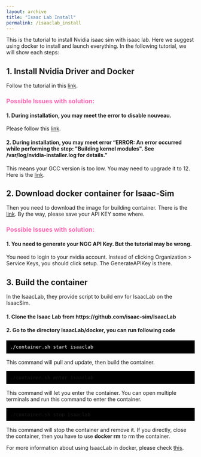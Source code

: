 ```yaml
---
layout: archive
title: "Isaac Lab Install"
permalink: /isaaclab_install
---
```


This is the tutorial to install Nvidia isaac sim with isaac lab. Here we suggest using docker to install and launch everything. In the following tutorial, we will show each steps:

<H2> 1. Install Nvidia Driver and Docker </H2>

Follow the tutorial in this [link](https://docs.omniverse.nvidia.com/isaacsim/latest/installation/install_container.html).

 <H3> <span style="color: #FF69B4;">Possible Issues with solution:</span> </H3>

<H4> 1. During installation, you may meet the error to disable nouveau.  </H4>
 
 Please follow this [link](https://docs.nvidia.com/ai-enterprise/deployment-guide-vmware/0.1.0/nouveau.html#ubuntu).

<H4> 2. During installation, you may meet error “ERROR: An error occurred while performing the step: "Building kernel modules". See /var/log/nvidia-installer.log for details.”</H4>

 This means your GCC version is too low. You may need to upgrade it to 12. Here is the [link](https://www.dedicatedcore.com/blog/install-gcc-compiler-ubuntu/).

<H2> 2. Download docker container for Isaac-Sim </H2>

Then you need to download the image for building container. There is the [link](https://isaac-sim.github.io/IsaacLab/source/deployment/docker.html). By the way, please save your API KEY some where.

<H3> <span style="color: #FF69B4;">Possible Issues with solution:</span> </H3>

 <H4> 1. You need to generate your NGC API Key. But the tutorial may be wrong. </H4>

You need to login to your nvidia account. Instead of clicking Organization > Service Keys, you should click setup. The GenerateAPIKey is there.

<H2> 3. Build the container </H2>
In the IsaacLab, they provide script to build env for IsaacLab on the IsaacSim.
<H4> 1. Clone the Isaac Lab from https://github.com/isaac-sim/IsaacLab </H4>
<H4> 2. Go to the directory IsaacLab/docker, you can run following code</H4>

<pre style="font-size: 15px;color: white;background-color: #000000; padding: 10px;">
<code>./container.sh start isaaclab</code>
</pre>

This command will pull and update, then build the container.
<pre style="font-size: 15px;background-color: #000000; padding: 10px;">
<code>./container.sh enter isaaclab</code>
</pre>
This command will let you enter the container. You can open multiple terminals and run this command to enter the container.
<pre style="font-size: 15px;background-color: #000000; padding: 10px;">
<code>./container.sh stop isaaclab</code>
</pre>

This command will stop the container and remove it. If you directly, close the container, then you have to use __docker rm__ to rm the container.

For more information about using IsaacLab in docker, please check [this](https://isaac-sim.github.io/IsaacLab/source/deployment/docker.html).
